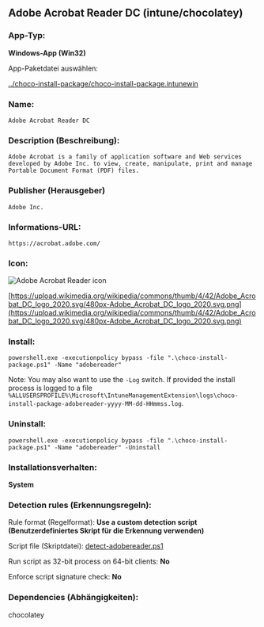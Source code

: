 ## Adobe Acrobat Reader DC (intune/chocolatey)

### App-Typ:

__Windows-App (Win32)__

App-Paketdatei auswählen:

[../choco-install-package/choco-install-package.intunewin](../choco-install-package/choco-install-package.intunewin?raw=true)


### Name:

```
Adobe Acrobat Reader DC
```

### Description (Beschreibung):

```
Adobe Acrobat is a family of application software and Web services developed by Adobe Inc. to view, create, manipulate, print and manage Portable Document Format (PDF) files.
```

### Publisher (Herausgeber)

```
Adobe Inc.
```


### Informations-URL:

```
https://acrobat.adobe.com/
```

### Icon:

![Adobe Acrobat Reader icon](https://upload.wikimedia.org/wikipedia/commons/thumb/4/42/Adobe_Acrobat_DC_logo_2020.svg/120px-Adobe_Acrobat_DC_logo_2020.svg.png)

[https://upload.wikimedia.org/wikipedia/commons/thumb/4/42/Adobe_Acrobat_DC_logo_2020.svg/480px-Adobe_Acrobat_DC_logo_2020.svg.png](https://upload.wikimedia.org/wikipedia/commons/thumb/4/42/Adobe_Acrobat_DC_logo_2020.svg/480px-Adobe_Acrobat_DC_logo_2020.svg.png)

### Install:

```
powershell.exe -executionpolicy bypass -file ".\choco-install-package.ps1" -Name "adobereader"
```

Note: You may also want to use the `-Log` switch. If provided the install process is logged to a file `%ALLUSERSPROFILE%\Microsoft\IntuneManagementExtension\logs\choco-install-package-adobereader-yyyy-MM-dd-HHmmss.log`.


### Uninstall:

```
powershell.exe -executionpolicy bypass -file ".\choco-install-package.ps1" -Name "adobereader" -Uninstall
```

### Installationsverhalten:

__System__


### Detection rules (Erkennungsregeln):

Rule format (Regelformat): __Use a custom detection script (Benutzerdefiniertes Skript für die Erkennung verwenden)__

Script file (Skriptdatei): [detect-adobereader.ps1](./detect-adobereader.ps1?raw=true)

Run script as 32-bit process on 64-bit clients: __No__

Enforce script signature check: __No__

### Dependencies (Abhängigkeiten):

chocolatey
